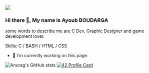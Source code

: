 ![](https://arturssmirnovs.github.io/github-profile-readme-generator/images/banner.png)
### Hi there 👋, My name is Ayoub BOUDARGA
some words to describe me are C Dev, Graphic Designer and game development lover.

Skills: C / BASH / HTML / CSS

- 🔭 I’m currently working on this page. 





![Anurag's GitHub stats](https://github-readme-stats.vercel.app/api?username=CactusDad&show_icons=true&theme=github_dark&count_private=true&show_owner=true)
[![42 Profile Card](https://1337-readme.vercel.app/api/profile?cursus=42cursus&dark=true&login=aboudarg)](https://github.com/mohouyizme/1337-readme)
